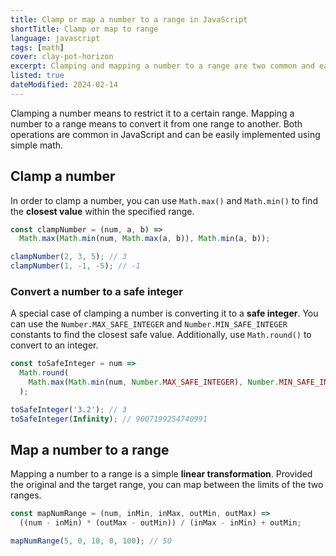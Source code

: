 ```yaml
---
title: Clamp or map a number to a range in JavaScript
shortTitle: Clamp or map to range
language: javascript
tags: [math]
cover: clay-pot-horizon
excerpt: Clamping and mapping a number to a range are two common and easily confused operations. Learn how to perform each in JavaScript.
listed: true
dateModified: 2024-02-14
---
```


Clamping a number means to restrict it to a certain range. Mapping a number to a range means to convert it from one range to another. Both operations are common in JavaScript and can be easily implemented using simple math.

## Clamp a number

In order to clamp a number, you can use `Math.max()` and `Math.min()` to find the **closest value** within the specified range.

```js
const clampNumber = (num, a, b) =>
  Math.max(Math.min(num, Math.max(a, b)), Math.min(a, b));

clampNumber(2, 3, 5); // 3
clampNumber(1, -1, -5); // -1
```

### Convert a number to a safe integer

A special case of clamping a number is converting it to a **safe integer**. You can use the `Number.MAX_SAFE_INTEGER` and `Number.MIN_SAFE_INTEGER` constants to find the closest safe value. Additionally, use `Math.round()` to convert to an integer.

```js
const toSafeInteger = num =>
  Math.round(
    Math.max(Math.min(num, Number.MAX_SAFE_INTEGER), Number.MIN_SAFE_INTEGER)
  );

toSafeInteger('3.2'); // 3
toSafeInteger(Infinity); // 9007199254740991
```

## Map a number to a range

Mapping a number to a range is a simple **linear transformation**. Provided the original and the target range, you can map between the limits of the two ranges.

```js
const mapNumRange = (num, inMin, inMax, outMin, outMax) =>
  ((num - inMin) * (outMax - outMin)) / (inMax - inMin) + outMin;

mapNumRange(5, 0, 10, 0, 100); // 50
```
